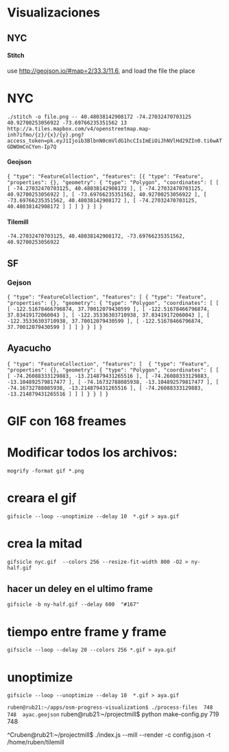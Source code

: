 # Visualizaciones 

## NYC

#### Stitch

use http://geojson.io/#map=2/33.3/11.6, and load the file the place 
# NYC
`./stitch -o file.png -- 40.48038142908172 -74.27032470703125 40.92700253056922 -73.69766235351562 13 http://a.tiles.mapbox.com/v4/openstreetmap.map-inh7ifmo/{z}/{x}/{y}.png?access_token=pk.eyJ1Ijoib3BlbnN0cmVldG1hcCIsImEiOiJhNVlHd29ZIn0.ti6wATGDWOmCnCYen-Ip7Q`

#### Geojson
`{
  "type": "FeatureCollection",
  "features": [{
      "type": "Feature",
      "properties": {},
      "geometry": {
        "type": "Polygon",
        "coordinates": [
          [
            [
              -74.27032470703125,
              40.48038142908172
            ],
            [
              -74.27032470703125,
              40.92700253056922
            ],
            [
              -73.69766235351562,
              40.92700253056922
            ],
            [
              -73.69766235351562,
              40.48038142908172
            ],
            [
              -74.27032470703125,
              40.48038142908172
            ]
          ]
        ]
      }
    }
  ]
}`
#### Tilemill

`-74.27032470703125, 40.48038142908172, -73.69766235351562, 40.92700253056922`

## SF

### Gejson
`{
  "type": "FeatureCollection",
  "features": [
    {
      "type": "Feature",
      "properties": {},
      "geometry": {
        "type": "Polygon",
        "coordinates": [
          [
            [
              -122.51678466796874,
              37.70012079430599
            ],
            [
              -122.51678466796874,
              37.83419172060043
            ],
            [
              -122.35336303710938,
              37.83419172060043
            ],
            [
              -122.35336303710938,
              37.70012079430599
            ],
            [
              -122.51678466796874,
              37.70012079430599
            ]
          ]
        ]
      }
    }
  ]
}`


## Ayacucho

`{
  "type": "FeatureCollection",
  "features": [ 
    {
      "type": "Feature",
      "properties": {},
      "geometry": {
        "type": "Polygon",
        "coordinates": [
          [
            [
              -74.26088333129883,
              -13.214879431265516
            ],
            [
              -74.26088333129883,
              -13.104892579817477
            ],
            [
              -74.16732788085938,
              -13.104892579817477
            ],
            [
              -74.16732788085938,
              -13.214879431265516
            ],
            [
              -74.26088333129883,
              -13.214879431265516
            ]
          ]
        ]
      }
    }
  ]
}`


# GIF con 168 freames

# Modificar todos los archivos:

`mogrify -format gif *.png`

# creara el gif

`gifsicle --loop --unoptimize --delay 10  *.gif > aya.gif`

 # crea la mitad

`gifsicle nyc.gif  --colors 256 --resize-fit-width 800 -O2 > ny-half.gif`

## hacer un deley en el ultimo frame

`gifsicle -b ny-half.gif --delay 600  "#167"`

# tiempo entre frame y frame
`gifsicle --loop --delay 20 --colors 256 *.gif > aya.gif`
# unoptimize
`gifsicle --loop --unoptimize --delay 10  *.gif > aya.gif`




`ruben@rub21:~/apps/osm-progress-visualization$ ./process-files  748 748  ayac.geojson`
ruben@rub21:~/projectmill$ python make-config.py 719 748

^Cruben@rub21:~/projectmill$ ./index.js --mill --render -c config.json -t /home/ruben/tilemill


